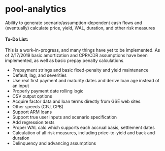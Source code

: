 # pool-analytics
Ability to generate scenario/assumption-dependent cash flows and (eventually) calculate price, yield, WAL, duration, and other risk measures

#### To-Do List:

This is a work-in-progress, and many things have yet to be implemented. As of 2/17/2019 basic amortization and CPR/CDR assumptions have been implemented, as well as basic prepay penalty calculations.

- Prepayment strings and basic fixed-penalty and yield maintenance
- Default, lag, and severities
- Use real first payment and maturity dates and derive loan age instead of an input
- Properly payment date rolling logic
- CSV output options
- Acquire factor data and loan terms directly from GSE web sites
- Other speeds (CPJ, CPB)
- Support ARM loans
- Support true user inputs and scenario specification
- Add regression tests
- Proper WAL calc which supports each accrual basis, settlement dates
- Calculation of all risk measures, including price-to-yield and back and duration
- Delinquency and advancing assumptions
